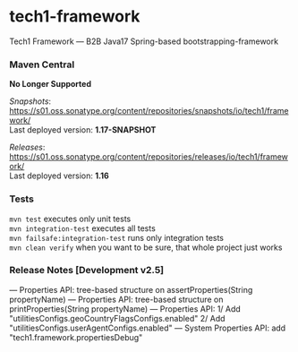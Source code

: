 # tech1-framework
Tech1 Framework — B2B Java17 Spring-based bootstrapping-framework 

### Maven Central
**No Longer Supported**

_Snapshots_: https://s01.oss.sonatype.org/content/repositories/snapshots/io/tech1/framework/  
Last deployed version: **1.17-SNAPSHOT**  

_Releases_: https://s01.oss.sonatype.org/content/repositories/releases/io/tech1/framework/  
Last deployed version: **1.16** 

### Tests
`mvn test` executes only unit tests  
`mvn integration-test` executes all tests  
`mvn failsafe:integration-test` runs only integration tests  
`mvn clean verify` when you want to be sure, that whole project just works  

### Release Notes [Development v2.5]
— Properties API: tree-based structure on assertProperties(String propertyName)
— Properties API: tree-based structure on printProperties(String propertyName)
— Properties API: 
    1/ Add "utilitiesConfigs.geoCountryFlagsConfigs.enabled"
    2/ Add "utilitiesConfigs.userAgentConfigs.enabled"
— System Properties API: add "tech1.framework.propertiesDebug" 
